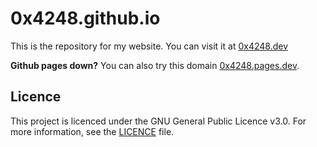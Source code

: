 # 0x4248.github.io

This is the repository for my website. You can visit it at [0x4248.dev](https://0x4248.dev)

**Github pages down?**
You can also try this domain [0x4248.pages.dev](https://0x4248.pages.dev).

## Licence

This project is licenced under the GNU General Public Licence v3.0. For more information, see the [LICENCE](LICENCE) file.
